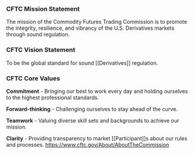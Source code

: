 ### CFTC Mission Statement

The mission of the Commodity Futures Trading Commission is to promote the integrity, resilience, and vibrancy of the U.S. Derivatives markets through sound regulation.

### CFTC Vision Statement

To be the global standard for sound [[Derivatives]] regulation. 

### CFTC Core Values

**Commitment** - Bringing our best to work every day and holding ourselves to the highest professional standards.

**Forward-thinking** - Challenging ourselves to stay ahead of the curve. 

**Teamwork** - Valuing diverse skill sets and backgrounds to achieve our mission. 

**Clarity** - Providing transparency to market [[Participant]]s about our rules and processes.
https://www.cftc.gov/About/AboutTheCommission